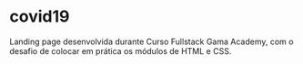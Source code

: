 # covid19
Landing page desenvolvida durante Curso Fullstack Gama Academy, com o desafio de colocar em prática os módulos de HTML e CSS.
